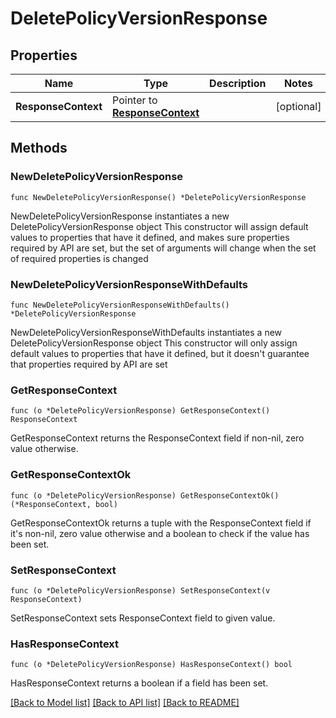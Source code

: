 # DeletePolicyVersionResponse

## Properties

Name | Type | Description | Notes
------------ | ------------- | ------------- | -------------
**ResponseContext** | Pointer to [**ResponseContext**](ResponseContext.md) |  | [optional] 

## Methods

### NewDeletePolicyVersionResponse

`func NewDeletePolicyVersionResponse() *DeletePolicyVersionResponse`

NewDeletePolicyVersionResponse instantiates a new DeletePolicyVersionResponse object
This constructor will assign default values to properties that have it defined,
and makes sure properties required by API are set, but the set of arguments
will change when the set of required properties is changed

### NewDeletePolicyVersionResponseWithDefaults

`func NewDeletePolicyVersionResponseWithDefaults() *DeletePolicyVersionResponse`

NewDeletePolicyVersionResponseWithDefaults instantiates a new DeletePolicyVersionResponse object
This constructor will only assign default values to properties that have it defined,
but it doesn't guarantee that properties required by API are set

### GetResponseContext

`func (o *DeletePolicyVersionResponse) GetResponseContext() ResponseContext`

GetResponseContext returns the ResponseContext field if non-nil, zero value otherwise.

### GetResponseContextOk

`func (o *DeletePolicyVersionResponse) GetResponseContextOk() (*ResponseContext, bool)`

GetResponseContextOk returns a tuple with the ResponseContext field if it's non-nil, zero value otherwise
and a boolean to check if the value has been set.

### SetResponseContext

`func (o *DeletePolicyVersionResponse) SetResponseContext(v ResponseContext)`

SetResponseContext sets ResponseContext field to given value.

### HasResponseContext

`func (o *DeletePolicyVersionResponse) HasResponseContext() bool`

HasResponseContext returns a boolean if a field has been set.


[[Back to Model list]](../README.md#documentation-for-models) [[Back to API list]](../README.md#documentation-for-api-endpoints) [[Back to README]](../README.md)


